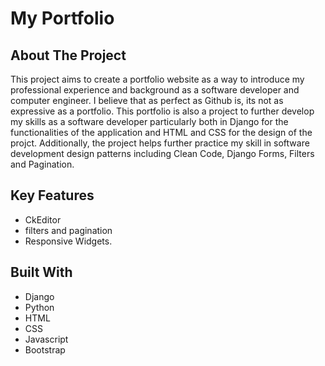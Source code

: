 # My Portfolio

## About The Project

This project aims to create a portfolio website as a way to introduce my professional experience and background as a software developer
and computer engineer. I believe that as perfect as Github is, its not as expressive as a portfolio. This portfolio is also a project to 
further develop my skills as a software developer particularly both in Django for the functionalities of the application and HTML and CSS for the design of the projct. Additionally, the project helps further practice my skill in software development design
patterns including Clean Code, Django Forms, Filters and Pagination. 

## Key Features
* CkEditor
* filters and pagination
* Responsive Widgets.

## Built With
* Django 
* Python
* HTML
* CSS
* Javascript
* Bootstrap
